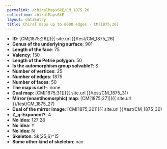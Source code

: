 ```yaml
--- 
 permalink: /chiralMaps6kE/CM_1875_26 
 collection: chiralMaps6kE
 layout: dataEntry
 title: Chiral maps up to 6000 edges - CM[1875;26]
---
```


- **ID**: [CM[1875;26]]({{ site.url }}/test/CM_1875_26)
- **Genus of the underlying surface**: 901
- **Length of the face**: 75
- **Valency**: 150
- **Length of the Petrie polygon**: 50
- **Is the automorphism group solvable?**: S
- **Number of vertices**: 25
- **Number of edges**: 1875
- **Number of faces**: 50
- **The map is self-**: none
- **Dual map**: [CM[1875;31]]({{ site.url }}/test/CM_1875_31)
- **Mirror (enantihomorphic) map**: [CM[1875;27]]({{ site.url }}/test/CM_1875_27)
- **Dual of the mirror image**: [CM[1875;30]]({{ site.url }}/test/CM_1875_30)
- **Z_q-Exponent?**: 4
- **No idea**:  127:28
- **No idea**: Y
- **No idea**: N
- **Skeleton**: Sk(25;6)^15
- **Some other kind of skeleton**: nan
